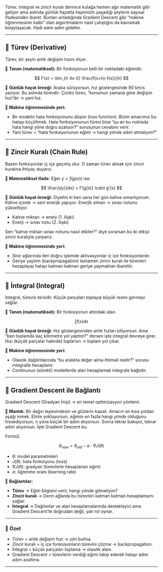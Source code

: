 Türev, integral ve zincir kuralı denince kulağa hemen ağır matematik gibi geliyor ama aslında günlük hayatta hepimizin yaşadığı şeylerin sayısal ifadesinden ibaret. Bunları anladığında Gradient Descent gibi “makine öğrenmesinin kalbi” olan algoritmaların nasıl çalıştığını da kavramak kolaylaşacak. Hadi adım adım gidelim.

---

## 🎯 Türev (Derivative)

Türev, bir şeyin anlık değişim hızını ölçer.

🔹 **Tanım (matematiksel):**
Bir fonksiyonun belli bir noktadaki eğimidir.

$$
f'(x) = \lim_{h \to 0} \frac{f(x+h)-f(x)}{h}
$$

🔹 **Günlük hayat örneği:**
Araba sürüyorsun, hız göstergesinde 90 km/s yazıyor. Bu aslında türevdir. Çünkü türev, “konumun zamana göre değişim hızı”dır → yani hız.

🔹 **Makine öğrenmesinde yeri:**

* Bir modelin hata fonksiyonunu düşün (loss function). Bizim amacımız bu hatayı küçültmek. Hata fonksiyonunun türevi bize “şu an bu noktada hata hangi yöne doğru azalıyor?” sorusunun cevabını verir.
* Yani türev = “hata fonksiyonunun eğimi → hangi yönde adım atmalıyım?”

---

## 🎯 Zincir Kuralı (Chain Rule)

Bazen fonksiyonlar iç içe geçmiş olur. O zaman türev almak için zincir kuralına ihtiyaç duyarız.

🔹 **Matematiksel ifade:**
Eğer $y = f(g(x))$ ise:

$$
\frac{dy}{dx} = f'(g(x)) \cdot g'(x)
$$

🔹 **Günlük hayat örneği:**
Diyelim ki ben sana her gün kahve ısmarlıyorum. Kahve içmek → seni enerjik yapıyor. Enerjik olman → sınav notunu yükseltiyor.

* Kahve miktarı → enerji (1. ilişki)
* Enerji → sınav notu (2. ilişki)

Sen “kahve miktarı sınav notunu nasıl etkiler?” diye sorarsan bu iki etkiyi zincir kuralıyla çarparız.

🔹 **Makine öğrenmesinde yeri:**

* Sinir ağlarında ileri doğru işlemde aktivasyonlar iç içe fonksiyonlardır.
* Geriye yayılım (backpropagation) tamamen zincir kuralı ile türevleri hesaplayıp hatayı katman katman geriye yaymaktan ibarettir.

---

## 🎯 İntegral (Integral)

İntegral, türevin tersidir. Küçük parçaları toplayıp büyük resmi görmeyi sağlar.

🔹 **Tanım (matematiksel):**
Bir fonksiyonun altındaki alan.

$$
\int f(x) dx
$$

🔹 **Günlük hayat örneği:**
Hız göstergesinden anlık hızları biliyorsun. Ama “ben toplamda kaç kilometre yol yaptım?” dersen işte integral devreye girer. Hızı (küçük parçalar halinde) toplarsın → toplam yol çıkar.

🔹 **Makine öğrenmesinde yeri:**

* Olasılık dağılımlarında “bu aralıkta değer alma ihtimali nedir?” sorusu integralle hesaplanır.
* Continuous (sürekli) modellerde alan hesaplamak integrale bağlıdır.

---

## 🎯 Gradient Descent ile Bağlantı

Gradient Descent (Gradyan İnişi) → en temel optimizasyon yöntemi.

🔹 **Mantık:**
Bir dağın tepesindesin ve gözlerin kapalı. Amacın en kısa yoldan aşağı inmek. Elinle yokluyorsun, eğimin en fazla hangi yönde olduğunu hissediyorsun, o yöne küçük bir adım atıyorsun. Sonra tekrar bakıyor, tekrar adım atıyorsun. İşte Gradient Descent bu.

Formül:

$$
\theta_{new} = \theta_{old} - \alpha \cdot \nabla J(\theta)
$$

* $\theta$: model parametreleri
* $J(\theta)$: hata fonksiyonu (loss)
* $\nabla J(\theta)$: gradyan (türevlerle hesaplanan eğim)
* $\alpha$: öğrenme oranı (learning rate)

🔹 **Bağlantılar:**

* **Türev** → Eğim bilgisini verir, hangi yönde gitmeliyim?
* **Zincir kuralı** → Derin ağlarda bu türevleri katman katman hesaplamamı sağlar.
* **İntegral** → Dağılımlar ve alan hesaplamalarında destekleyici ama Gradient Descent’te doğrudan değil, yan rol oynar.

---

### 🔑 Özet

* Türev = anlık değişim hızı → yön bulma.
* Zincir kuralı = iç içe fonksiyonların türevini çözme → backpropagation.
* İntegral = küçük parçaları toplama → olasılık alanı.
* Gradient Descent = türevlerin verdiği eğimi takip ederek hatayı adım adım azaltma.

---

